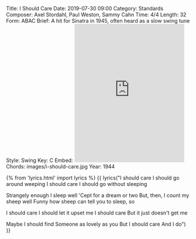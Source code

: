 Title: I Should Care
Date: 2019-07-30 09:00
Category: Standards
Composer: Axel Stordahl, Paul Weston, Sammy Cahn
Time: 4/4
Length: 32
Form: ABAC
Brief: A hit for Sinatra in 1945, often heard as a slow swing tune
Style: Swing
Key: C
Embed: <iframe src="https://open.spotify.com/embed/playlist/1mVEiwDKSwLp6r7iFSfFhp" width="300" height="380" frameborder="0" allowtransparency="true" allow="encrypted-media"></iframe>
Chords: images/i-should-care.jpg
Year: 1944

{% from 'lyrics.html' import lyrics %}
{{ lyrics("I should care
I should go around weeping
I should care
I should go without sleeping

Strangely enough I sleep well
'Cept for a dream or two
But, then, I count my sheep well
Funny how sheep can tell you to sleep, so

I should care
I should let it upset me
I should care
But it just doesn't get me

Maybe I should find
Someone as lovely as you
But I should care
And I do") }}
